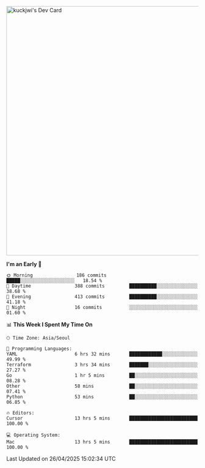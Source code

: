 <a href="https://app.daily.dev/kuckhwancho"><img src="https://api.daily.dev/devcards/v2/efef39c8028947428b3c0b486b9cd9b6.png?r=iz2&type=wide" width="652" alt="kuckjwi's Dev Card"/></a>

<!--START_SECTION:waka-->
**I'm an Early 🐤** 

```text
🌞 Morning                186 commits         █████░░░░░░░░░░░░░░░░░░░░   18.54 % 
🌆 Daytime                388 commits         ██████████░░░░░░░░░░░░░░░   38.68 % 
🌃 Evening                413 commits         ██████████░░░░░░░░░░░░░░░   41.18 % 
🌙 Night                  16 commits          ░░░░░░░░░░░░░░░░░░░░░░░░░   01.60 % 
```


📊 **This Week I Spent My Time On** 

```text
🕑︎ Time Zone: Asia/Seoul

💬 Programming Languages: 
YAML                     6 hrs 32 mins       ████████████░░░░░░░░░░░░░   49.99 % 
Terraform                3 hrs 34 mins       ███████░░░░░░░░░░░░░░░░░░   27.27 % 
Go                       1 hr 5 mins         ██░░░░░░░░░░░░░░░░░░░░░░░   08.28 % 
Other                    58 mins             ██░░░░░░░░░░░░░░░░░░░░░░░   07.41 % 
Python                   53 mins             ██░░░░░░░░░░░░░░░░░░░░░░░   06.85 % 

🔥 Editors: 
Cursor                   13 hrs 5 mins       █████████████████████████   100.00 % 

💻 Operating System: 
Mac                      13 hrs 5 mins       █████████████████████████   100.00 % 
```


 Last Updated on 26/04/2025 15:02:34 UTC
<!--END_SECTION:waka-->
